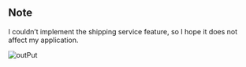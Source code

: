 ## Note

I couldn’t implement the shipping service feature, so I hope it does not affect my application.

![outPut](https://github.com/user-attachments/assets/a3380253-0383-4a4e-a968-304d322126d9)
